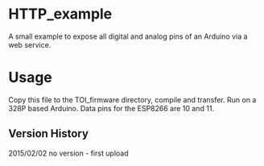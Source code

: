 HTTP_example
============

A small example to expose all digital and analog pins of an
Arduino via a web service.

Usage
=====

Copy this file to the TOI_firmware directory, compile and transfer.
Run on a 328P based Arduino. Data pins for the ESP8266 are 10 and 11.

Version History
---------------
2015/02/02 no version     - first upload
